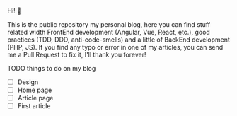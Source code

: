 Hi! 👋

This is the public repository my personal blog, here you can find stuff related width FrontEnd development (Angular, Vue, React, etc.), good practices (TDD, DDD, anti-code-smells) and a little of BackEnd development (PHP, JS). If you find any typo or error in one of my articles, you can send me a Pull Request to fix it, I'll thank you forever!

TODO things to do on my blog
- [ ] Design
- [ ] Home page
- [ ] Article page
- [ ] First article